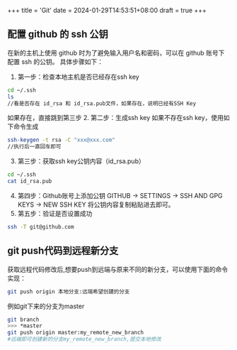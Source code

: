 +++
title = 'Git'
date = 2024-01-29T14:53:51+08:00
draft = true
+++

## 配置 github 的 ssh 公钥
在新的主机上使用 github 时为了避免输入用户名和密码，可以在 github 账号下配置 ssh 的公钥。
具体步骤如下：
1. 第一步：检查本地主机是否已经存在ssh key
```bash
cd ~/.ssh
ls
//看是否存在 id_rsa 和 id_rsa.pub文件，如果存在，说明已经有SSH Key
```
如果存在，直接跳到第三步
2. 第二步：生成ssh key
如果不存在ssh key，使用如下命令生成
```bash
ssh-keygen -t rsa -C "xxx@xxx.com"
//执行后一直回车即可
```
3. 第三步：获取ssh key公钥内容（id_rsa.pub）
```bash
cd ~/.ssh
cat id_rsa.pub
```
4. 第四步：Github账号上添加公钥
GITHUB -> SETTINGS -> SSH AND GPG KEYS -> NEW SSH KEY
将公钥内容复制粘贴进去即可。
5. 第五步：验证是否设置成功
```bash
ssh -T git@github.com
```

## git push代码到远程新分支
获取远程代码修改后,想要push到远端与原来不同的新分支，可以使用下面的命令实现：
```bash
git push origin 本地分支:远端希望创建的分支
```
例如git下来的分支为master
```bash
git branch
>>> *master
git push origin master:my_remote_new_branch
#远端即可创建新的分支my_remote_new_branch,提交本地修改
```

